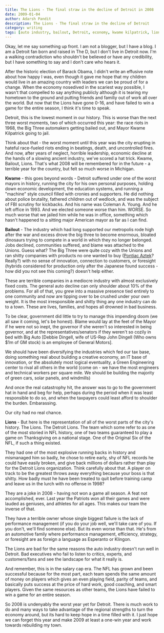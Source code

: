 ```yaml
---
title: The Lions - The final straw in the decline of Detroit in 2008
date: 2009-01-04
author: Adarsh Pandit
description: The Lions - The final straw in the decline of Detroit
category: writing
tags: [auto industry, bailout, Detroit, economy, kwame kilpatrick, lions, michigan, nfl, sports]
---
```


Okay, let me say something up front. I am not a blogger, but I have a blog. I am a Detroit fan born and raised in The D, but I don't live in Detroit now. I'm a walking contradiction who shouldn't be believed or have any credibility, but I have something to say and I don't care who hears it.  

After the historic election of Barack Obama, I didn't write an effusive note about how happy I was, even though it gave me hope that my children would live in an amazing country with leaders we can be proud of for a change. When the economy nosedived in the scariest way possible, I wasn't that compelled to say anything publicly although it is tearing my hometown to the ground and putting friends and familiy out of work all over the world. But now that the Lions have gone 0-16, and have failed to win a game for the entire season, I think it's time to speak. 

Detroit, this is the lowest moment in our history. This is worse than the next three worst moments, two of which occurred this year: the race riots in 1968, the Big Three automakers getting bailed out, and Mayor Kwame Kilpatrick going to jail. 

Think about that - the worst moment until this year was the city erupting in hateful race-fueled riots ending in beatings, death, and uncontrolled fires. And now, after years of neglect, horrible leadership, economic decline at the hands of a slowing ancient industry, we've scored a hat trick. Kwame, Bailout, Lions. That's what 2008 will be remembered for in the future - a terrible year for the country, but felt so much worse in Michigan.

**Kwame** - this goes beyond words - Detroit suffered under one of the worst mayors in history, running the city for his own personal purposes, holding down economic development, the education systems, and running a "machine" style council filled with cronies and supporters. He did nothing about police brutality, fathered children out of wedlock, and was the subject of FBI scrutiny for kickbacks. And his name was Coleman A. Young. And he left office in 1993. And we elected someone worse than him. WORSE. So much worse that we jailed him while he was in office, something which hasn't happened to a sitting major American mayor as far as I can find. 

**Bailout** - The industry which had long supported our metropolis rode high after the war and excess drove the big three to become enormous, bloated dinosaurs trying to compete in a world in which they no longer belonged. Jobs declined, communities suffered, and blame was attached to the Unions. Guess what? The Big Three were quite cozy with the Unions and ran shitty companies with products no one wanted to buy ([Pontiac Aztek](http://www.businessweek.com/the_thread/brandnewday/Pontiac-Aztek-2002.jpg)? Really?) with no sense of innovation, connection to customers, or foresight (hybrids considered for production only after the Japanese found success - how did you not see this coming?) doesn't help either. 

These are terrible companies in a mediocre industry with almost exclusively fixed costs. The general auto decline can only shoulder about 10% of the problems. For all of that, you grew into a massive presence tied entirely to one community and now are tipping over to be crushed under your own weight. It is the most irresponsible and shitty thing any one industry can do to a town. These are lives, families, and hopes all drowned in bad business. 

To be clear, government did little to try to manage this impending doom (we all saw it coming, let's be honest). Blame would lay at the feet of the Mayor if he were not so inept, the governor if she weren't so interested in being governor, and at the representatives/senators if they weren't so cozily in bed with Big Auto [Debbie Dingell, wife of US-Rep John Dingell (Who owns $1m of GM stock) is an employee of General Motors].

We should have been diversifying the industries which fed our tax base, doing something real about building a creative economy, an IT base of innovation, or the absolutely most logical eventuality, a Green Engineering center to rival all others in the world (come on - we have the most engineers and technical workers per square mile. We should be building the majority of green cars, solar panels, and windmills)

And once the real catastrophy hit, the answer was to go to the government hat in hand and beg for help, perhaps during the period when it was least responsible to do so, and when the taxpayers could least afford to shoulder the burden. Embarassing. 

Our city had no real chance. 

**Lions** - But here is the representation of all of the worst parts of the city's history. The Lions. The Detroit Lions. The team which some refer to as one of the most storied in NFL history, one of two teams guaranteed to play a game on Thanksgiving on a national stage. One of the Original Six of the NFL, if such a thing existed. 

They had one of the most explosive running backs in history and mismanaged him so badly, he chose to retire early, shy of NFL records he could have easily broken, and give back millions of dollars rather than play for the Detroit Lions organization. Think carefully about that. A player on track to be the greatest throws away everything because your boss is that shitty. How badly must he have been treated to quit before training camp and leave us in the lurch with no offense in 1998? 

They are a joke in 2008 - having not won a game all season. A feat not accomplished, ever. Last year the Patriots won all their games and were lauded as geniuses, and athletes for all ages. This makes our team the inverse of that. 

They have a terrible owner whose single biggest failure is the lack of performance management (if you do your job well, we'll take care of you. If you don't, we'll find someone else). But its even worse than that. He's from an automotive family where performance management, efficiency, strategy, or foresight are as foreign a language as Esperanto or Klingon. 

The Lions are bad for the same reasons the auto industry doesn't run well in Detroit. Bad executives who fail to listen to critics, experts, and customers/fans and see the landscape for what it really is. 

And remember, this is in the salary cap era. The NFL has grown and been successful because for the most part, each team spends the same amount of money on players which gives an even playing field, parity of teams, and basically puts success at the price of hard work, good coaching, and smart players. Given the same resources as other teams, the Lions have failed to win a game for an entire season. 

So 2008 is undenyably the worst year yet for Detroit. There is much work to do and many ways to take advantage of the regional strengths to turn the economy around, but its hard to keep hope in a time filled with it. I just hope we can forget this year and make 2009 at least a one-win year and work towards rebuilding my town.
